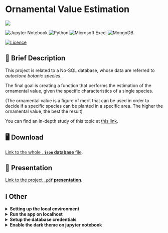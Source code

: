 # Ornamental Value Estimation
![](https://komarev.com/ghpvc/?username=OVE&label=Views&style=plastic&color=brightgreen)

![Jupyter Notebook](https://img.shields.io/badge/jupyter-%23FA0F00.svg?style=for-the-badge&logo=jupyter&logoColor=white)
![Python](https://img.shields.io/badge/python-3670A0?style=for-the-badge&logo=python&logoColor=ffdd54)
![Microsoft Excel](https://img.shields.io/badge/Microsoft_Excel-217346?style=for-the-badge&logo=microsoft-excel&logoColor=white)
![MongoDB](https://img.shields.io/badge/MongoDB-%234ea94b.svg?style=for-the-badge&logo=mongodb&logoColor=white)

[![Licence](https://img.shields.io/github/license/Ileriayo/markdown-badges?style=for-the-badge)](./LICENSE)

## 💐 Brief Description
This project is related to a No-SQL database, whose data are referred to *autoctone botanic species*. 

The final goal is creating a function that performs the estimation of the ornamental value, given the specific characteristics of a single species.

(The ornamental value is a figure of merit that can be used in order to decide if a specific species can be planted in a specific area.
The higher the ornamental value, the best the result)

You can find an in-depth study of this topic at [this link](http://csu.unipv.it/wp-content/uploads/2022/01/Tesi-Colombini.pdf).

## 🖥 Download
[Link to the whole **`.json` database** file](https://drive.google.com/uc?export=download&id=1qbFqC_eSVcBgorBP0HvW2fprnrDihGQP).

## 🎥 Presentation
[Link to the project **`.pdf` presentation**](https://github.com/Amatofrancesco99/Ornamental-value-estimation/blob/main/presentation/presentation.pdf).

## ℹ️ Other
<details>
<summary><b>Setting up the local environment</b></summary>
  
### 1) Clone this Repository
...and navigate to its root directory.

  
### 2) Create a Python Virtual Environment 
...calling it `.my_env` 

(For gitignore-related reasons).

```
$ python3 -m venv .my_env
```

(You'll be prompted to install the `venv` module if you don't have it yet).

  
### 3) Activate the Virtual Environment

```
$ source .my_env/bin/activate
```

If this command doesn't work try with:

```
$ . .my_env/bin/activate
```
  
In Windows 10 try with :
```
.\.my_env\Scripts\activate.bat
```

(You should notice that the console starts displaying the virtual environment's name before your username and the dollar-sign).
  
### 4) Install this App's Dependencies 
In the virtual environment you just created run:
  
```
(.my_env)$ pip install -r requirements.min.txt
```

If instead you want to install the very same versions of the libraries that we used run:
  
```
(.my_env)$ pip install -r requirements.txt
```
</details>

<details>
<summary><b>Run the app on localhost</b></summary> 
  
### 1) Install `jupyter notebook` 
If you have not already installed on your device, run:
  
```
$ pip install notebook
```
  
### 2) Run `jupyter notebook`
  
```
(.my_env)$ jupyter notebook
```

### 3) Open `main.ipynb` and Enjoy 🤠
</details>

<details>
<summary><b>Setup the database credentials</b></summary>
  
The file `settings/db_config.csv` should contain the configuration settings needed to connect to the MongoDB instance.

The file format should be as follows:

```
key,val
username,<your-username-here>
password,<your-password-here>
database,<your-database-name-here>
cluster,<your-cluster-address-here>
```
</details>

<details>
<summary><b>Enable the dark theme on jupyter notebook</b></summary>
  
To switch to the dark `jupyter notebook` theme run: 

```
(.my_env)$ pip install jupyterthemes
(.my_env)$ jt -t chesterish
```

![image](https://user-images.githubusercontent.com/80333091/149359355-6f027794-931e-45ef-95d0-4857dd9bd477.png)
</details>
